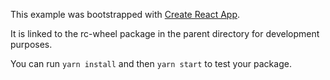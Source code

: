 This example was bootstrapped with [Create React App](https://github.com/facebook/create-react-app).

It is linked to the rc-wheel package in the parent directory for development purposes.

You can run `yarn install` and then `yarn start` to test your package.
